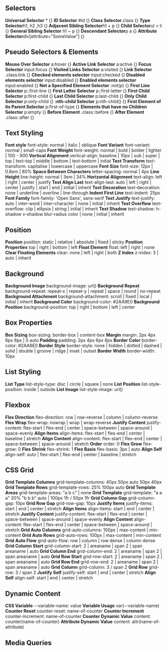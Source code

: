 ## Selectors

**Universal Selector** * {}
**ID Selector** #id {}
**Class Selector**.class {}
**Type Selector**h1, h2 ,h3 {}
**Adjacent Sibling Selector**h1 + p {}
**Child Selector**ul > li {}
**General Sibling Selector** h1 ~ p {}
**Descendant Selector**p a {}
**Attribute Selector**div[attribute="SomeValue"] {}

## Pseudo Selectors & Elements
**Mouse Over Selector** a:hover {}
**Active Link Selector** a:active {}
**Focus Selector** input:focus {}
**Visited Links Selector** a:visited {}
**Link Selector** .class:link {}
**Checked elements selector** input:checked {}
**Disabled elements selector** input:disabled {}
**Enabled elements selector** input:enabled {}
**Not a Specified Element Selector** :not(p) {}
**First Line Selector** p::first-line {}
**First Letter Selector** p::first-letter {}
**First Child Selector** p:first-child {}
**Last Child Selector** p:last-child {}
**Only Child Selector** p:only-child {}
**:nth-child Selector** p:nth-child() {}
**First Element of its Parent Selector** p:first-of-type {}
**Elements that have no Children Selector** p:empty {}
**Before Element** .class::before {}
**After Element** .class::after {}

## Text Styling
**Font style** 
font-style: normal | italic | oblique
**Font Variant**
font-variant: normal | small-caps
**Font Weight**
font-weight: normal | bold | bolder | lighter | 100 - 900
**Vertical Alignment**
vertical-align: baseline | 10px | sub | super | top | text-top | middle | bottom | text-bottom | initial
**Text Transform**
text-transform: capitalise | lowercase | uppercase
**Font Size**
font-size: 12px | 0.8em | 80%
**Space Between Characters**
letter-spacing: normal | 4px
**Line Height**
line-height: normal | 3em | 34%
**Horizontal Alignment**
text-align: left | right | center | justify
**Text Align Last**
text-align-last: auto | left | right | center | justify | start | end | initial | inherit
**Text Decoration**
text-decoration: none | underline | overline | line-through
**Indent First Line**
text-indent: 25px
**Font Family**
font-family: 'Open Sans', sans-serif
**Text Justify**
text-justify: auto | inter-word | inter-character | none | initial | inherit
**Text Overflow**
text-overflow: clip | ellipsis | string | initial | inherit
**Text Shadow**
text-shadow: h-shadow v-shadow blur-radius color | none | initial | inherit

## Position
**Position**
position: static | relative | absolute | fixed | sticky
**Position Properties**
top | right | bottom | left
**Float Element**
float: left | right | none
**Clear Floating Elements**
clear: none | left | right | both
**Z Index**
z-index: 3 | auto | inherit

## Background
**Background Image**
background-image: url()
**Background Repeat**
background-repeat: repeat-x | repeat-y | repeat | space | round | no-repeat
**Background Attachment**
background-attachment: scroll | fixed | local | initial | inherit
**Background Color**
background-color: #2AA9E0
**Background Position**
background-position: top | right | bottom | left | center

## Box Properties
**Box Sizing**
box-sizing: border-box | content-box
**Margin**
margin: 2px 4px 6px 8px | 0 auto
**Padding**
padding: 2px 4px 6px 8px
**Border Color**
border-color: #2AA9E0
**Border Style**
border-style: none | hidden | dotted | dashed | solid | double | groove | ridge | inset | outset
**Border Width**
border-width: 10px

## List Styling
**List Type**
list-style-type: disc | circle | square | none
**List Position**
list-style-position: inside | outside
**List Image**
list-style-image: url()

## Flexbox
**Flex Direction**
flex-direction: row | row-reverse | column | column-reverse
**Flex Wrap**
flex-wrap: nowrap | wrap | wrap-reverse
**Justify Content**
justify-content: flex-start | flex-end | center | space-between | space-around | space-evenly
**Align Items**
align-items: flex-start | flex-end | center | baseline | stretch
**Align Content**
align-content: flex-start | flex-end | center | space-between | space-around | stretch
**Order**
order: 0
**Flex Grow**
flex-grow: 0
**Flex Shrink**
flex-shrink: 1
**Flex Basis**
flex-basis: 3px | auto
**Align Self**
align-self: auto | flex-start | flex-end | center | baseline | stretch

## CSS Grid
**Grid Template Columns**
grid-template-columns: 40px 50px auto 50px 40px
**Grid Template Rows**
grid-template-rows: 25% 100px auto
**Grid Template Areas**
grid-template-areas: "a b c" | none
**Grid Template**
grid-template: "a a a" 20% "b b b" auto | 100px 1fr / 50px 1fr
**Grid Column Gap**
grid-column-gap: 10px
**Grid Row Gap**
grid-row-gap: 10px
**Justify Items**
justify-items: start | end | center | stretch
**Align Items**
align-items: start | end | center | stretch
**Justify Content**
justify-content: flex-start | flex-end | center | space-between | space-around | space-evenly
**Align Content**
align-content: flex-start | flex-end | center | space-between | space-around | stretch
**Grid Auto Columns**
grid-auto-columns: 100px | max-content | min-content
**Grid Auto Rows**
grid-auto-rows: 100px | max-content | min-content
**Grid Auto Flow**
grid-auto-flow: row | column | row dense | column dense
**Grid Column Start**
grid-column-start: 2 | areaname | span 2 | span areaname | auto
**Grid Column End**
grid-column-end: 2 | areaname | span 2 | span areaname | auto
**Grid Row Start**
grid-row-start: 2 | areaname | span 2 | span areaname | auto
**Grid Row End**
grid-row-end: 2 | areaname | span 2 | span areaname | auto
**Grid Column**
grid-column: 3 / span 2
**Grid Row**
grid-row: 3 / span 2
**Justify Self**
justify-self: start | end | center | stretch
**Align Self**
align-self: start | end | center | stretch

## Dynamic Content
**CSS Variable**
--variable-name: value
**Variable Usage**
var(--variable-name)
**Counter Reset**
counter-reset: name-of-counter
**Counter Increment**
counter-increment: name-of-counter
**Counter Dynamic Value**
content: counter(name-of-counter)
**Attribute Dynamic Value**
content: attr(name-of-attribute)

## Media Queries 